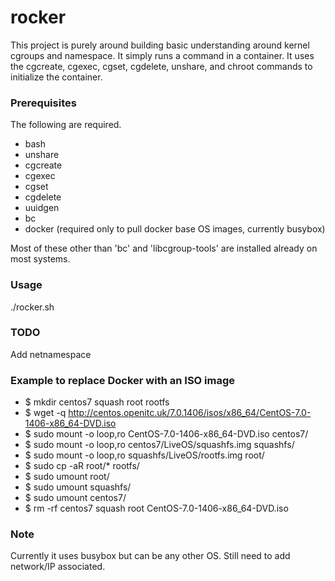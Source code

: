 # rocker

This project is purely around building basic understanding around kernel cgroups and namespace. It simply runs a command in a container. It uses the cgcreate, cgexec, cgset, cgdelete, unshare, and chroot commands to initialize the container.

### Prerequisites

The following are required.

- bash
- unshare
- cgcreate
- cgexec
- cgset
- cgdelete
- uuidgen
- bc
- docker (required only to pull docker base OS images, currently busybox)

Most of these other than 'bc' and 'libcgroup-tools' are installed already on most systems.


### Usage

./rocker.sh

### TODO
Add netnamespace 

### Example to replace Docker with an ISO image

 - $ mkdir centos7 squash root rootfs
 - $ wget -q http://centos.openitc.uk/7.0.1406/isos/x86_64/CentOS-7.0-1406-x86_64-DVD.iso
 - $ sudo mount -o loop,ro CentOS-7.0-1406-x86_64-DVD.iso centos7/
 - $ sudo mount -o loop,ro centos7/LiveOS/squashfs.img squashfs/
 - $ sudo mount -o loop,ro squashfs/LiveOS/rootfs.img root/
 - $ sudo cp -aR root/* rootfs/
 - $ sudo umount root/
 - $ sudo umount squashfs/
 - $ sudo umount centos7/
 - $ rm -rf centos7 squash root CentOS-7.0-1406-x86_64-DVD.iso

### Note

Currently it uses busybox but can be any other OS. Still need to add network/IP associated.

